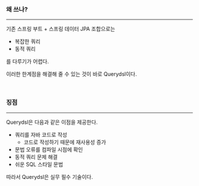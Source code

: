 ### 왜 쓰나?
---
기존 스프링 부트 + 스프링 데이터 JPA 조합으로는

- 복잡한 쿼리
- 동적 쿼리

를 다루기가 어렵다.

이러한 한계점을 해결해 줄 수 있는 것이 바로 Querydsl이다.

<br>

### 징점
---

Querydsl은 다음과 같은 이점을 제공한다. 

- 쿼리를 자바 코드로 작성
  - 코드로 작성하기 때문에 재사용성 증가
- 문법 오류를 컴파일 시점에 확인
- 동적 쿼리 문제 해결
- 쉬운 SQL 스타일 문법

따라서 Querydsl은 실무 필수 기술이다.